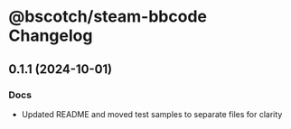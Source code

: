 # @bscotch/steam-bbcode Changelog

## 0.1.1 (2024-10-01)

### Docs

- Updated README and moved test samples to separate files for clarity